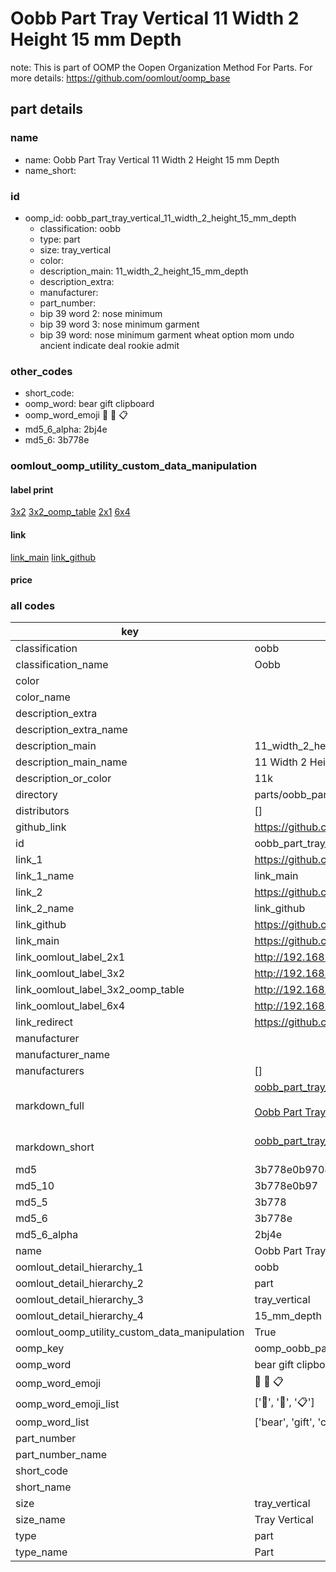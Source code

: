 # Oobb Part Tray Vertical 11 Width 2 Height 15 mm Depth  

note: This is part of OOMP the Oopen Organization Method For Parts. For more details: https://github.com/oomlout/oomp_base

##  part details
  







### name
* name: Oobb Part Tray Vertical 11 Width 2 Height 15 mm Depth
* name_short: 
### id
* oomp_id: oobb_part_tray_vertical_11_width_2_height_15_mm_depth
  * classification: oobb
  * type: part
  * size: tray_vertical
  * color: 
  * description_main: 11_width_2_height_15_mm_depth
  * description_extra: 
  * manufacturer: 
  * part_number: 
  * bip 39 word 2: nose minimum
  * bip 39 word 3: nose minimum garment
  * bip 39 word: nose minimum garment wheat option mom undo ancient indicate deal rookie admit

### other_codes
* short_code: 
* oomp_word: bear gift clipboard
* oomp_word_emoji :bear: :gift: :clipboard:
* md5_6_alpha: 2bj4e
* md5_6: 3b778e






### oomlout_oomp_utility_custom_data_manipulation
#### label print
[3x2](http://192.168.1.245:1112/?label=oomp%202bj4e)
[3x2_oomp_table](http://192.168.1.108:1112/?label=oomp%202bj4e)
[2x1](http://192.168.1.242:1112/?label=oomp%202bj4e)
[6x4](http://192.168.1.55:1112/?label=oomp%202bj4e)    

#### link

[link_main](https://github.com/oomlout/oomlout_oomp_version_1_messy/tree/main/parts/oobb_part_tray_vertical_11_width_2_height_15_mm_depth) [link_github](https://github.com/oomlout/oomlout_oomp_version_1_messy/tree/main/parts/oobb_part_tray_vertical_11_width_2_height_15_mm_depth)                             

#### price







### all codes 
| key | value |  
| --- | --- |  
| classification | oobb |  
| classification_name | Oobb |  
| color |  |  
| color_name |  |  
| description_extra |  |  
| description_extra_name |  |  
| description_main | 11_width_2_height_15_mm_depth |  
| description_main_name | 11 Width 2 Height 15 mm Depth |  
| description_or_color | 11k |  
| directory | parts/oobb_part_tray_vertical_11_width_2_height_15_mm_depth |  
| distributors | [] |  
| github_link | https://github.com/oomlout/oomlout_oomp_part_src/tree/main/parts/oobb_part_tray_vertical_11_width_2_height_15_mm_depth |  
| id | oobb_part_tray_vertical_11_width_2_height_15_mm_depth |  
| link_1 | https://github.com/oomlout/oomlout_oomp_version_1_messy/tree/main/parts/oobb_part_tray_vertical_11_width_2_height_15_mm_depth |  
| link_1_name | link_main |  
| link_2 | https://github.com/oomlout/oomlout_oomp_version_1_messy/tree/main/parts/oobb_part_tray_vertical_11_width_2_height_15_mm_depth |  
| link_2_name | link_github |  
| link_github | https://github.com/oomlout/oomlout_oomp_version_1_messy/tree/main/parts/oobb_part_tray_vertical_11_width_2_height_15_mm_depth |  
| link_main | https://github.com/oomlout/oomlout_oomp_version_1_messy/tree/main/parts/oobb_part_tray_vertical_11_width_2_height_15_mm_depth |  
| link_oomlout_label_2x1 | http://192.168.1.242:1112/?label=oomp%202bj4e |  
| link_oomlout_label_3x2 | http://192.168.1.245:1112/?label=oomp%202bj4e |  
| link_oomlout_label_3x2_oomp_table | http://192.168.1.108:1112/?label=oomp%202bj4e |  
| link_oomlout_label_6x4 | http://192.168.1.55:1112/?label=oomp%202bj4e |  
| link_redirect | https://github.com/oomlout/oomlout_oomp_version_1_messy/tree/main/parts/oobb_part_tray_vertical_11_width_2_height_15_mm_depth |  
| manufacturer |  |  
| manufacturer_name |  |  
| manufacturers | [] |  
| markdown_full | [oobb_part_tray_vertical_11_width_2_height_15_mm_depth](none)<br>[](none)<br>[Oobb Part Tray Vertical 11 Width 2 Height 15 Mm Depth](none)<br><br> |  
| markdown_short | [oobb_part_tray_vertical_11_width_2_height_15_mm_depth](none)<br><br> |  
| md5 | 3b778e0b97089d9e3b4ddf9ebfe344b3 |  
| md5_10 | 3b778e0b97 |  
| md5_5 | 3b778 |  
| md5_6 | 3b778e |  
| md5_6_alpha | 2bj4e |  
| name | Oobb Part Tray Vertical 11 Width 2 Height 15 mm Depth |  
| oomlout_detail_hierarchy_1 | oobb |  
| oomlout_detail_hierarchy_2 | part |  
| oomlout_detail_hierarchy_3 | tray_vertical |  
| oomlout_detail_hierarchy_4 | 15_mm_depth |  
| oomlout_oomp_utility_custom_data_manipulation | True |  
| oomp_key | oomp_oobb_part_tray_vertical_11_width_2_height_15_mm_depth |  
| oomp_word | bear gift clipboard |  
| oomp_word_emoji | :bear: :gift: :clipboard: |  
| oomp_word_emoji_list | [':bear:', ':gift:', ':clipboard:'] |  
| oomp_word_list | ['bear', 'gift', 'clipboard'] |  
| part_number |  |  
| part_number_name |  |  
| short_code |  |  
| short_name |  |  
| size | tray_vertical |  
| size_name | Tray Vertical |  
| type | part |  
| type_name | Part |  

